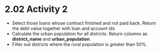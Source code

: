 # 2.02 Activity 2

- Select those loans whose contract finished and not paid back. Return the debt value together with loan and account ids
- Calculate the urban population for all districts. Return columns as **district_name** and **urban_population**.
- Filter out districts where the rural population is greater than 50%.
